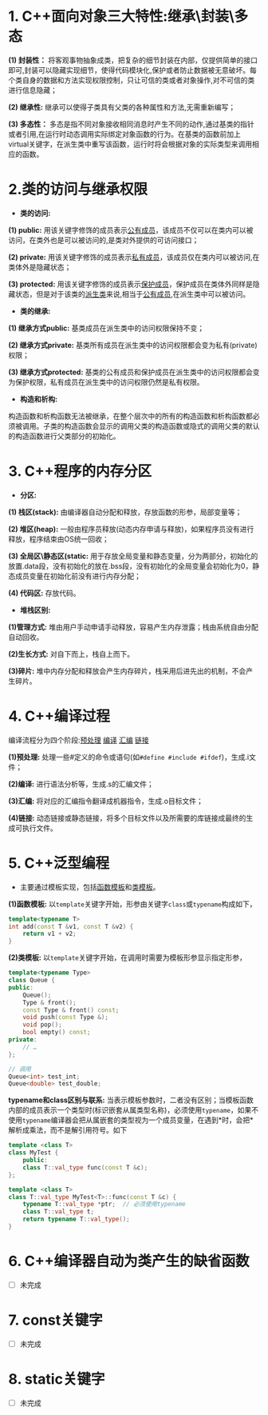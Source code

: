 # 1. C++面向对象三大特性:继承\封装\多态

**(1) 封装性：** 将客观事物抽象成类，把复杂的细节封装在内部，仅提供简单的接口即可,封装可以隐藏实现细节，使得代码模块化,保护或者防止数据被无意破坏。每个类自身的数据和方法实现权限控制，只让可信的类或者对象操作,对不可信的类进行信息隐藏；

**(2) 继承性:** 继承可以使得子类具有父类的各种属性和方法,无需重新编写；

**(3) 多态性：** 多态是指不同对象接收相同消息时产生不同的动作,通过基类的指针或者引用,在运行时动态调用实际绑定对象函数的行为。在基类的函数前加上virtual关键字，在派生类中重写该函数，运行时将会根据对象的实际类型来调用相应的函数。



# 2.类的访问与继承权限

- **类的访问:**

**(1) public:** 用该关键字修饰的成员表示<u>公有成员</u>，该成员不仅可以在类内可以被访问，在类外也是可以被访问的,是类对外提供的可访问接口；

**(2) private:** 用该关键字修饰的成员表示<u>私有成员</u>，该成员仅在类内可以被访问,在类体外是隐藏状态；

**(3) protected:** 用该关键字修饰的成员表示<u>保护成员</u>，保护成员在类体外同样是隐藏状态，但是对于该类的<u>派生类</u>来说,相当于<u>公有成员</u>,在派生类中可以被访问。

- **类的继承:**

**(1) 继承方式public:** 基类成员在派生类中的访问权限保持不变；

**(2) 继承方式private:** 基类所有成员在派生类中的访问权限都会变为私有(private)权限；

**(3) 继承方式protected:** 基类的公有成员和保护成员在派生类中的访问权限都会变为保护权限，私有成员在派生类中的访问权限仍然是私有权限。

- **构造和析构:**

构造函数和析构函数无法被继承，在整个层次中的所有的构造函数和析构函数都必须被调用。子类的构造函数会显示的调用父类的构造函数或隐式的调用父类的默认的构造函数进行父类部分的初始化。


# 3. C++程序的内存分区 

- **分区:**

**(1) 栈区(stack):** 由编译器自动分配和释放，存放函数的形参，局部变量等；

**(2) 堆区(heap):** 一般由程序员释放(动态内存申请与释放)，如果程序员没有进行释放，程序结束由OS统一回收；

**(3) 全局区\静态区(static:** 用于存放全局变量和静态变量，分为两部分，初始化的放置.data段，没有初始化的放在.bss段，没有初始化的全局变量会初始化为0，静态成员变量在初始化前没有进行内存分配；

**(4) 代码区:** 存放代码。

- **堆栈区别:**

**(1)管理方式:** 堆由用户手动申请手动释放，容易产生内存泄露；栈由系统自由分配自动回收。

**(2)生长方式:** 对自下而上，栈自上而下。

**(3)碎片:** 堆中内存分配和释放会产生内存碎片，栈采用后进先出的机制，不会产生碎片。


# 4. C++编译过程
编译流程分为四个阶段:<u>预处理</u> <u>编译</u> <u>汇编</u> <u>链接</u>

**(1)预处理:** 处理一些#定义的命令或语句(如`#define #include #ifdef`)，生成.i文件；

**(2)编译:** 进行语法分析等，生成.s的汇编文件；

**(3)汇编:** 将对应的汇编指令翻译成机器指令，生成.o目标文件；

**(4)链接:** 动态链接或静态链接，将多个目标文件以及所需要的库链接成最终的生成可执行文件。


# 5. C++泛型编程
- 主要通过模板实现，包括<u>函数模板</u>和<u>类模板</u>。

**(1)函数模板:** 以`template`关键字开始，形参由关键字`class`或`typename`构成如下，

```c++
template<typename T>
int add(const T &v1, const T &v2) {
    return v1 + v2;
}
```

**(2)类模板:** 以`template`关键字开始，在调用时需要为模板形参显示指定形参，

```c++
template<typename Type>
class Queue {
public:
    Queue();  
    Type & front();
    const Type & front() const;
    void push(const Type &);
    void pop();
    bool empty() const;
private:
    // …
};

// 调用
Queue<int> test_int;
Queue<double> test_double;
```

**typename和class区别与联系:**  当表示模板参数时，二者没有区别；当模板函数内部的成员表示一个类型时(标识嵌套从属类型名称)，必须使用`typename`，如果不使用`typename`编译器会把从属嵌套的类型视为一个成员变量，在遇到\*时，会把\*解析成乘法，而不是解引用符号。如下

```c++
template <class T>
class MyTest {
    public:
	class T::val_type func(const T &c);
};

template <class T>
class T::val_type MyTest<T>::func(const T &c) {
	typename T::val_type *ptr;  // 必须使用typename
    class T::val_type t;
	return typename T::val_type();
}
```



# 6. C++编译器自动为类产生的缺省函数

- [ ] 未完成


# 7. const关键字

- [ ] 未完成


# 8. static关键字

- [ ] 未完成